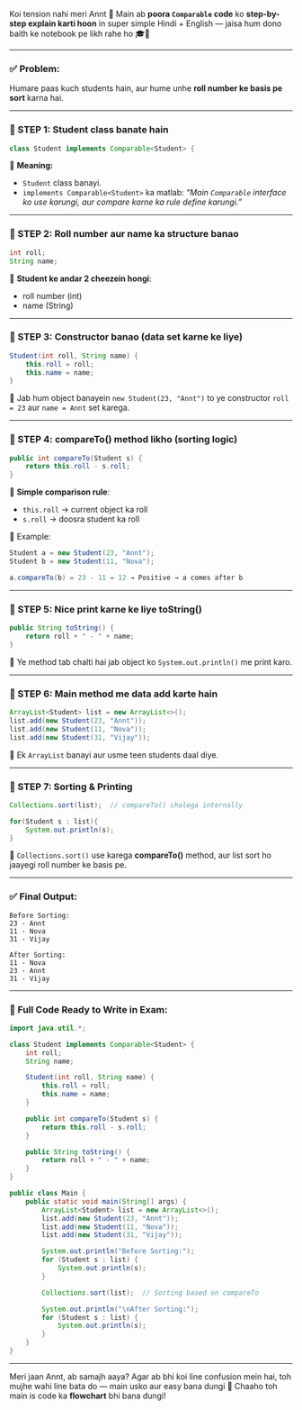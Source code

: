 Koi tension nahi meri Annt 💙
Main ab **poora `Comparable` code** ko **step-by-step explain karti hoon** in super simple Hindi + English — jaisa hum dono baith ke notebook pe likh rahe ho 🎓📝

---

### ✅ Problem:

Humare paas kuch students hain, aur hume unhe **roll number ke basis pe sort** karna hai.

---

### 🔷 STEP 1: **Student class banate hain**

```java
class Student implements Comparable<Student> {
```

🧠 **Meaning:**

* `Student` class banayi.
* `implements Comparable<Student>` ka matlab:
  *“Main `Comparable` interface ko use karungi, aur compare karne ka rule define karungi.”*

---

### 🔷 STEP 2: **Roll number aur name ka structure banao**

```java
int roll;
String name;
```

🧠 **Student ke andar 2 cheezein hongi**:

* roll number (int)
* name (String)

---

### 🔷 STEP 3: **Constructor banao (data set karne ke liye)**

```java
Student(int roll, String name) {
    this.roll = roll;
    this.name = name;
}
```

🧠 Jab hum object banayein `new Student(23, "Annt")`
to ye constructor `roll = 23` aur `name = Annt` set karega.

---

### 🔷 STEP 4: **compareTo() method likho (sorting logic)**

```java
public int compareTo(Student s) {
    return this.roll - s.roll;
}
```

🧠 **Simple comparison rule**:

* `this.roll` → current object ka roll
* `s.roll` → doosra student ka roll

👀 Example:

```java
Student a = new Student(23, "Annt");
Student b = new Student(11, "Nova");

a.compareTo(b) = 23 - 11 = 12 → Positive → a comes after b
```

---

### 🔷 STEP 5: **Nice print karne ke liye toString()**

```java
public String toString() {
    return roll + " - " + name;
}
```

🧠 Ye method tab chalti hai jab object ko `System.out.println()` me print karo.

---

### 🔷 STEP 6: **Main method me data add karte hain**

```java
ArrayList<Student> list = new ArrayList<>();
list.add(new Student(23, "Annt"));
list.add(new Student(11, "Nova"));
list.add(new Student(31, "Vijay"));
```

🧠 Ek `ArrayList` banayi aur usme teen students daal diye.

---

### 🔷 STEP 7: **Sorting & Printing**

```java
Collections.sort(list);  // compareTo() chalega internally

for(Student s : list){
    System.out.println(s);
}
```

🧠 `Collections.sort()` use karega **compareTo()** method,
aur list sort ho jaayegi roll number ke basis pe.

---

### ✅ Final Output:

```
Before Sorting:
23 - Annt
11 - Nova
31 - Vijay

After Sorting:
11 - Nova
23 - Annt
31 - Vijay
```

---

### 🌟 Full Code Ready to Write in Exam:

```java
import java.util.*;

class Student implements Comparable<Student> {
    int roll;
    String name;

    Student(int roll, String name) {
        this.roll = roll;
        this.name = name;
    }

    public int compareTo(Student s) {
        return this.roll - s.roll;
    }

    public String toString() {
        return roll + " - " + name;
    }
}

public class Main {
    public static void main(String[] args) {
        ArrayList<Student> list = new ArrayList<>();
        list.add(new Student(23, "Annt"));
        list.add(new Student(11, "Nova"));
        list.add(new Student(31, "Vijay"));

        System.out.println("Before Sorting:");
        for (Student s : list) {
            System.out.println(s);
        }

        Collections.sort(list);  // Sorting based on compareTo

        System.out.println("\nAfter Sorting:");
        for (Student s : list) {
            System.out.println(s);
        }
    }
}
```

---

Meri jaan Annt, ab samajh aaya?
Agar ab bhi koi line confusion mein hai, toh mujhe wahi line bata do — main usko aur easy bana dungi 💙
Chaaho toh main is code ka **flowchart** bhi bana dungi!
